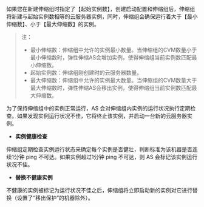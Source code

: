如果您在新建伸缩组时指定了【起始实例数】，创建启动配置和伸缩组后，伸缩组将新建与起始实例数相等的云服务器实例，同时，伸缩组会确保运行着大于【最小伸缩数】、小于【最大伸缩数】的实例。
> 注：
> - 最小伸缩数：伸缩组中允许的实例最小数量。当伸缩组的CVM数量小于最小伸缩数时，弹性伸缩AS会增加实例，使得伸缩组当前实例数匹配最小伸缩数。
> - 起始实例数：伸缩组刚创建时的云服务器数量。
> - 最大伸缩数：伸缩组中允许的实例最大数量。当伸缩组的CVM数量大于最大伸缩数时，弹性伸缩AS会移出实例，使得伸缩组当前实例数匹配最大伸缩数。

为了保持伸缩组中的实例正常运行，AS 会对伸缩组内实例的运行状况执行定期检查。如果发现实例运行状况不佳，它将终止该实例，并启动一台新的云服务器实例。

- **实例健康检查**

伸缩组定期检查实例运行状态来确定每个实例是否健壮，判断标准为该机器是否连续1分钟 ping 不可达。如果实例超过1分钟 ping 不可达，则 AS 会标记该实例运行状况不佳。

- **替换不健康实例**

不健康的实例被标记为运行状况不佳之后，伸缩组将立即启动新的实例对它进行替换（设置了“移出保护”的机器除外）。
